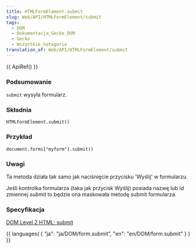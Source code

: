 ```yaml
---
title: HTMLFormElement.submit
slug: Web/API/HTMLFormElement/submit
tags:
  - DOM
  - Dokumentacja_Gecko_DOM
  - Gecko
  - Wszystkie_kategorie
translation_of: Web/API/HTMLFormElement/submit
---
```

{{ ApiRef() }}

### Podsumowanie

`submit` wysyła formularz.

### Składnia

    HTMLFormElement.submit()

### Przykład

    document.forms["myform"].submit()

### Uwagi

Ta metoda działa tak samo jak naciśnięcie przycisku 'Wyślij' w formularzu.

Jeśli kontrolka formularza (taka jak przycisk Wyślij) posiada nazwę lub id zmiennej _submit_ to będzie ona maskowała metodę submit formularza.

### Specyfikacja

[DOM Level 2 HTML: submit](http://www.w3.org/TR/DOM-Level-2-HTML/html.html#ID-76767676)

{{ languages( { "ja": "ja/DOM/form.submit", "en": "en/DOM/form.submit" } ) }}
